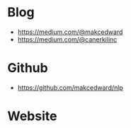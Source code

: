 # Blog
- https://medium.com/@makcedward
- https://medium.com/@canerkilinc

# Github
- https://github.com/makcedward/nlp

# Website
